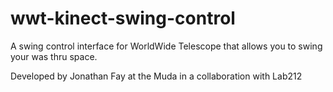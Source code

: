 # wwt-kinect-swing-control
A swing control interface for WorldWide Telescope that allows you to swing your was thru space.

Developed by Jonathan Fay at the Muda in a collaboration with Lab212

